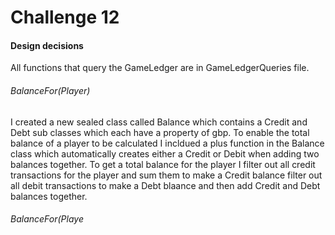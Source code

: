 # Challenge 12

#### Design decisions

All functions that query the GameLedger are in GameLedgerQueries file.

###### BalanceFor(Player)

I created a new sealed class called Balance which contains a Credit and Debt sub classes which each have a property of gbp. To enable the total balance of a player to be calculated I incldued a plus function in the Balance class which automatically creates either a Credit or Debit when adding two balances together.
To get a total balance for the player I filter out all credit transactions for the player and sum them to make a Credit balance filter out all debit transactions to make a Debt blaance and then add Credit and Debt balances together.
 
###### BalanceFor(Playe